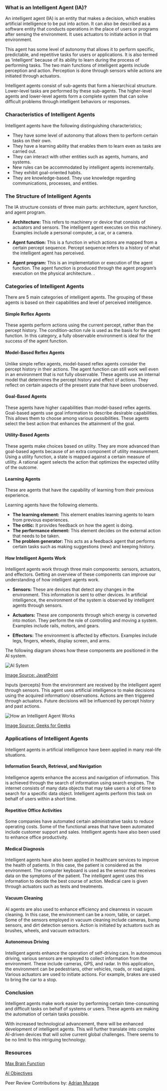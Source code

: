 ### What is an Intelligent Agent (IA)?
An intelligent agent (IA) is an entity that makes a decision, which enables artificial intelligence to be put into action. It can also be described as a software entity that conducts operations in the place of users or programs after sensing the environment. It uses actuators to initiate action in that environment. 

This agent has some level of autonomy that allows it to perform specific, predictable, and repetitive tasks for users or applications. It is also termed as ‘intelligent’ because of its ability to learn during the process of performing tasks. The two main functions of intelligent agents include perception and action. Perception is done through sensors while actions are initiated through actuators. 

Intelligent agents consist of sub-agents that form a hierarchical structure. Lower-level tasks are performed by these sub-agents. The higher-level agents and lower-level agents form a complete system that can solve difficult problems through intelligent behaviors or responses.    

### Characteristics of Intelligent Agents
Intelligent agents have the following distinguishing characteristics;
* They have some level of autonomy that allows them to perform certain tasks on their own.
* They have a learning ability that enables them to learn even as tasks are carried out.
* They can interact with other entities such as agents, humans, and systems.
* New rules can be accommodated by intelligent agents incrementally.
* They exhibit goal-oriented habits.
* They are knowledge-based. They use knowledge regarding communications, processes, and entities.

### The Structure of Intelligent Agents
The IA structure consists of three main parts: architecture, agent function, and agent program.

- **Architecture:** This refers to machinery or device that consists of actuators and sensors. The intelligent agent executes on this machinery. Examples include a personal computer, a car, or a camera.

- **Agent function:** This is a function in which actions are mapped from a certain percept sequence. Percept sequence refers to a history of what the intelligent agent has perceived. 

- **Agent program:** This is an implementation or execution of the agent function. The agent function is produced through the agent program’s execution on the physical architecture. .

### Categories of Intelligent Agents
There are 5 main categories of intelligent agents. The grouping of these agents is based on their capabilities and level of perceived intelligence.  

#### Simple Reflex Agents
These agents perform actions using the current percept, rather than the percept history. The condition-action rule is used as the basis for the agent function. In this category, a fully observable environment is ideal for the success of the agent function. 

#### Model-Based Reflex Agents
Unlike simple reflex agents, model-based reflex agents consider the percept history in their actions. The agent function can still work well even in an environment that is not fully observable. These agents use an internal model that determines the percept history and effect of actions. They reflect on certain aspects of the present state that have been unobserved. 

#### Goal-Based Agents
These agents have higher capabilities than model-based reflex agents. Goal-based agents use goal information to describe desirable capabilities. This allows them to choose among various possibilities. These agents select the best action that enhances the attainment of the goal.

#### Utility-Based Agents
These agents make choices based on utility. They are more advanced than goal-based agents because of an extra component of utility measurement. Using a utility function, a state is mapped against a certain measure of utility. A rational agent selects the action that optimizes the expected utility of the outcome. 

#### Learning Agents
These are agents that have the capability of learning from their previous experience. 

Learning agents have the following elements.
- **The learning element:** This element enables learning agents to learn from previous experiences.
- **The critic:** It provides feedback on how the agent is doing.
- **The performance element:** This element decides on the external action that needs to be taken.
- **The problem generator:** This acts as a feedback agent that performs certain tasks such as making suggestions (new) and keeping history. 

#### How Intelligent Agents Work
Intelligent agents work through three main components: sensors, actuators, and effectors. Getting an overview of these components can improve our understanding of how intelligent agents work.

- **Sensors:** These are devices that detect any changes in the environment. This information is sent to other devices. In artificial intelligence, the environment of the system is observed by intelligent agents through sensors. 

- **Actuators:** These are components through which energy is converted into motion. They perform the role of controlling and moving a system. Examples include rails, motors, and gears.

- **Effectors:** The environment is affected by effectors. Examples include legs, fingers, wheels, display screen, and arms.

The following diagram shows how these components are positioned in the AI system.

![AI Sytem](/engineering-education/intelligent-agents-in-artificial-intelligence/ai-system.png)

[Image Source: JavatPoint](https://static.javatpoint.com/tutorial/ai/images/agents-in-ai.png)

Inputs (percepts) from the environment are received by the intelligent agent through sensors. This agent uses artificial intelligence to make decisions using the acquired information/ observations. Actions are then triggered through actuators. Future decisions will be influenced by percept history and past actions.

![How an Intelligent Agent Works](/engineering-education/intelligent-agents-in-artificial-intelligence/how-an-intelligent-agent-works.png)

[Image Source: Geeks for Geeks](https://www.cdn.geeksforgeeks.org/wp-content/uploads/ai3-1.png)

### Applications of Intelligent Agents
Intelligent agents in artificial intelligence have been applied in many real-life situations. 

#### Information Search, Retrieval, and Navigation
Intelligence agents enhance the access and navigation of information. This is achieved through the search of information using search engines. The internet consists of many data objects that may take users a lot of time to search for a specific data object. Intelligent agents perform this task on behalf of users within a short time. 

#### Repetitive Office Activities
Some companies have automated certain administrative tasks to reduce operating costs. Some of the functional areas that have been automated include customer support and sales. Intelligent agents have also been used to enhance office productivity.

#### Medical Diagnosis
Intelligent agents have also been applied in healthcare services to improve the health of patients. In this case, the patient is considered as the environment. The computer keyboard is used as the sensor that receives data on the symptoms of the patient. The intelligent agent uses this information to decide the best course of action. Medical care is given through actuators such as tests and treatments.

#### Vacuum Cleaning
AI agents are also used to enhance efficiency and cleanness in vacuum cleaning. In this case, the environment can be a room, table, or carpet. Some of the sensors employed in vacuum cleaning include cameras, bump sensors, and dirt detection sensors. Action is initiated by actuators such as brushes, wheels, and vacuum extractors.  

#### Autonomous Driving
Intelligent agents enhance the operation of self-driving cars. In autonomous driving, various sensors are employed to collect information from the environment. These include cameras, GPS, and radar. In this application, the environment can be pedestrians, other vehicles, roads, or road signs. Various actuators are used to initiate actions. For example, brakes are used to bring the car to a stop. 

### Conclusion
Intelligent agents make work easier by performing certain time-consuming and difficult tasks on behalf of systems or users. These agents are making the automation of certain tasks possible. 

With increased technological advancement, there will be enhanced development of intelligent agents. This will further translate into complex AI-driven devices that will solve current global challenges. There seems to be no limit to this intriguing technology.

### Resources

[Max Brain Function](https://maxbrainfunction.com/intelligent-agent-work-purpose/)

[AI Objectives](http://www.aiobjectives.com/2019/11/01/analysis-of-intelligent-agents-in-artificial-intelligence/)

Peer Review Contributions by: [Adrian Murage](/engineering-education/authors/adrian-murage/)
